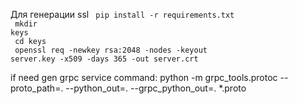 Для генерации ssl
<code>
pip install -r requirements.txt <br>
mkdir keys <br>
сd keys<br>
openssl req -newkey rsa:2048 -nodes -keyout server.key -x509 -days 365 -out server.crt
</code>

if need gen grpc service 
command: python -m grpc_tools.protoc --proto_path=. --python_out=. --grpc_python_out=. *.proto





